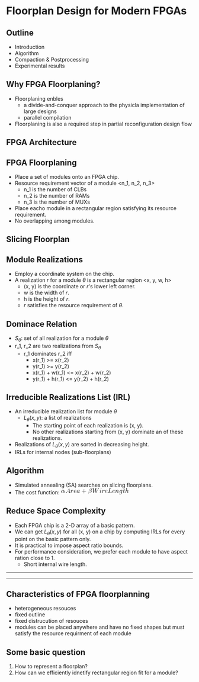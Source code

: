 # Floorplan Design for Modern FPGAs
## Outline
* Introduction 
* Algorithm
* Compaction & Postprocessing
* Experimental results

## Why FPGA Floorplaning?
* Floorplaning enbles
	* a divide-and-conquer approach to the physicla implementation
of large designs
	* parallel compilation
* Floorplaning is also a required step in partial
reconfiguration design flow

## FPGA Architecture

## FPGA Floorplaning
* Place a set of modules onto an FPGA chip.
* Resource requirement vector of a module <n_1, n_2, n_3>
	* n_1 is the number of CLBs
	* n_2 is the number of RAMs
	* n_3 is the number of MUXs
* Place eacho module in a rectangular region
satisfying its resource requirement.
* No overlapping among modules.

## Slicing Floorplan

## Module Realizations
* Employ a coordinate system on the chip.
* A realization $r$ for a module $\theta$ is a rectangular
region <x, y, w, h>
	* (x, y) is the coordinate or $r$'s lower left corner.
	* w is the width of $r$.
	* h is the height of $r$.
	* $r$ satisfies the resource requirement of $\theta$.

## Dominace Relation
* $S_\theta$: set of all realization for a module $\theta$
* r_1, r_2 are two realizations from $S_\theta$
	* r_1 dominates r_2 iff
		* x(r_1) >= x(r_2)
		* y(r_1) >= y(r_2)
		* x(r_1) + w(r_1) <= x(r_2) + w(r_2)
		* y(r_1) + h(r_1) <= y(r_2) + h(r_2)

## Irreducible Realizations List (IRL)
* An irreducible realization list for module $\theta$
	* $L_\theta (x, y)$: a list of realizations
		* The starting point of each realization is (x, y).
		* No other realizations starting from (x, y) dominate
an of these realizations.
* Realizations of $L_\theta (x, y)$ are sorted in decreasing 
height.
* IRLs for internal nodes (sub-floorplans)

## Algorithm
* Simulated annealing (SA) searches on slicing floorplans.
* The cost function:
![Alt Text](chap12Pic/pg12.gif)

## Reduce Space Complexity
* Each FPGA chip is a 2-D array of a basic pattern.
* We can get $L_\theta (x, y)$ for all (x, y) on a chip by
computing IRLs for every point on the basic pattern only.
* It is practical to impose aspect ratio bounds.
* For performance consideration, we prefer each
module to have aspect ration close to 1.
	* Short internal wire length.

---
---

## Characteristics of FPGA floorplanning
* heterogeneous resouces
* fixed outline 
* fixed distrucution of resouces
* modules can be placed anywhere
and have no fixed shapes but
must satisfy
the resource requirment of each module

## Some basic question
1. How to represent a floorplan?
2. How can we efficiently idnetify rectangular region
fit for a module?
 
